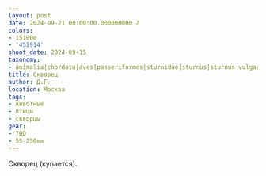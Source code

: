 ```yaml
---
layout: post
date: 2024-09-21 00:00:00.000000000 Z
colors:
- 15100e
- '452914'
shoot_date: 2024-09-15
taxonomy:
- animalia|chordata|aves|passeriformes|sturnidae|sturnus|sturnus vulgaris
title: Скворец
author: Д.Г.
location: Москва
tags:
- животные
- птицы
- скворцы
gear:
- 70D
- 55-250mm
---
```

Скворец (купается).

